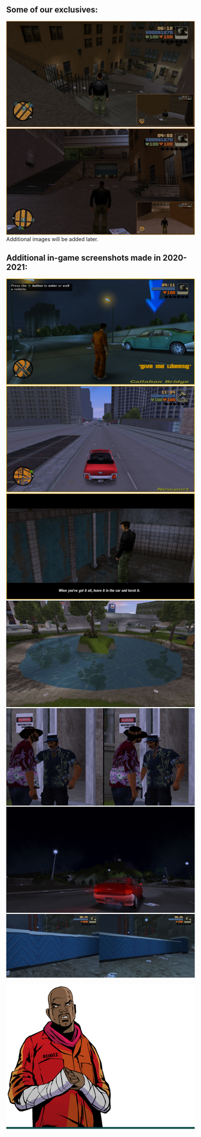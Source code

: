 <!-- ![alt](../../assets/gta3/demonstration.png) -->

## Some of our exclusives:

![alt](../../assets/gta3/demo/ex_preview_1.jpg)
![alt](../../assets/gta3/demo/ex_preview_2.jpg)
Additional images will be added later. 

## Additional in-game screenshots made in 2020-2021:

![alt](../../assets/gta3/demo/preview_1.jpg)
![alt](../../assets/gta3/demo/preview_2.jpg)
![alt](../../assets/gta3/demo/preview_3.jpg)
![alt](../../assets/gta3/demo/preview_4.jpg)
![alt](../../assets/gta3/demo/preview_5.jpg)
![alt](../../assets/gta3/demo/preview_6.jpg)
![alt](../../assets/gta3/demo/preview_7.jpg)

![alt](../../assets/gta3/char_0003.png)